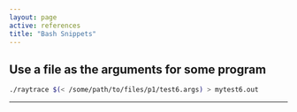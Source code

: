```yaml
---
layout: page
active: references
title: "Bash Snippets"
---
```


## Use a file as the arguments for some program

```bash
./raytrace $(< /some/path/to/files/p1/test6.args) > mytest6.out
```

---
